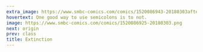 ```yaml
---
extra_image: https://www.smbc-comics.com/comics/1520086943-20180303after.png
hovertext: One good way to use semicolons is to not.
image: https://www.smbc-comics.com/comics/1520086925-20180303.png
next: origin
prev: class
title: Extinction
---
```

